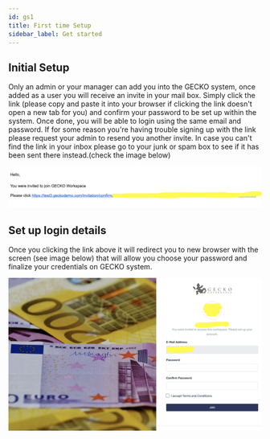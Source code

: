 ```yaml
---
id: gs1
title: First time Setup
sidebar_label: Get started
---
```



## Initial Setup

Only an admin or your manager can add you into the GECKO system, once added as a user you will receive an invite in your mail box. Simply click the link (please copy and paste it into your browser if clicking the link doesn't open a new tab for you) and confirm your password to be set up within the system. Once done, you will be able to login using the same email and password. If for some reason you're having trouble signing up with the link please request your admin to resend you another invite. In case you can't find the link in your inbox please go to your junk or spam box to see if it has been sent there instead.(check the image below)

![On SignUp](/static/img/confirmSignup.png)

## Set up login details

Once you clicking the link above it will redirect you to new browser with the screen (see image below) that will allow you choose your password and finalize your credentials on GECKO system.

![On Email Link Confirm](/static/img/emailVerification.png)